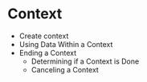 # Context

- Create context
- Using Data Within a Context
- Ending a Context
  - Determining if a Context is Done
  - Canceling a Context
